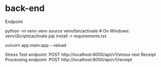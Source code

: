 # back-end
 Endpoint

python -m venv venv
source venv/bin/activate  # On Windows: venv\Scripts\activate
pip install -r requirements.txt

uvicorn app.main:app --reload




 Stress Test endpoint: POST http://localhost:8000/api/v1/stress-test
Receipt Processing endpoint: POST http://localhost:8000/api/v1/receipt
